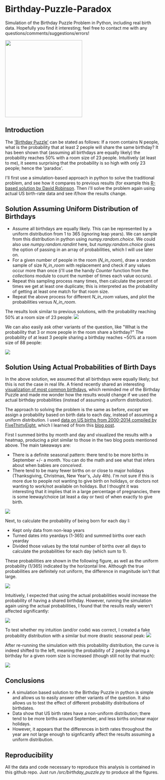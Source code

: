 # Birthday-Puzzle-Paradox
Simulation of the Birthday Puzzle Problem in Python, including real birth data. Hopefully you find it interesting; feel free to contact me with any questions/comments/suggestions/errors!

<img src="images/cake.jpg" width="250" height="250" />

## Introduction
The ['Birthday Puzzle'](https://en.wikipedia.org/wiki/Birthday_problem) can be stated as follows: If a room contains N people, what is the probability that at least 2 people will share the same birthday? It has been shown that (assuming all birthdays are equally likely) the probability reaches 50% with a room size of 23 people. Intuitively (at least to me), it seems surprising that the probability is so high with only 23 people; hence the 'paradox'. 

I'll first use a simulation-based approach in python to solve the traditional problem, and see how it compares to previous results (for example this [R-based solution by David Robinson](http://varianceexplained.org/r/birthday-problem/). Then i'll solve the problem again using actual US birth-rate data and see if/how the results change.


## Solution Assuming Uniform Distribution of Birthdays
- Assume all birthdays are equally likely. This can be represented by a uniform distribution from 1 to 365 (ignoring leap years). We can sample from this distribution in python using *numpy.random.choice*. We could also use *numpy.random.randint* here, but *numpy.random.choice* gives the option of passing in an array of probabilities, which I will use later on.
- For a given number of people in the room (*N_in_room*), draw a random sample of size *N_in_room* with replacement and check if any values occur more than once (i'll use the handy *Counter* function from the *collections* module to count the number of times each value occurs).
- Repeat this sampling process many times, then calculate the percent of times we get at least one duplicate; this is interpreted as the probability of getting at least one match for that room size.
- Repeat the above process for different *N_in_room* values, and plot the probabilities versus *N_in_room*.

The results look similar to previous solutions, with the probability reaching 50% at a room size of 23 people:
![](images/p_gte2_vs_N_uniform.png)

We can also easily ask other variants of the question, like "What is the probability that 3 or more people in the room share a birthday?" The probability of at least 3 people sharing a birthday reaches ~50% at a room size of 88 people:

![](images/p_gte2_gte3_vs_N_uniform.png)


## Solution Using Actual Probabilities of Birth Days

In the above solution, we assumed that all birthdays were equally likely; but this is not the case in real life. A friend recently shared an interesting [visualization of most common birthdays](http://www.vizwiz.com/2012/05/how-common-is-your-birthday-find-out.html), which reminded me of the Birthday Puzzle and made me wonder how the results would change if we used the actual birthday probabilities (instead of assuming a uniform distribution). 

The approach to solving the problem is the same as before, _except_ we assign a probability based on birth data to each day, instead of assuming a uniform distribution. I used [data on US births from 2000-2014 compiled by FiveThirtyEight](https://github.com/fivethirtyeight/data/tree/master/births), which I learned of from this [blog post](http://thedailyviz.com/2016/09/17/how-common-is-your-birthday-dailyviz/). 

First I summed births by month and day and visualized the results with a heatmap, producing a plot similar to those in the two blog posts mentioned above. The main takeaways are:
- There is a definite seasonal pattern: there tend to be more births in September +/- a month. You can do the math and see what that infers about when babies are _conceived_.
- There tend to be many fewer births on or close to major holidays (Thanksgiving, Christmas, New Year's, July 4th). I'm not sure if this is more due to people not wanting to give birth on holidays, or doctors not wanting to work/not available on holidays. But I thought it was interesting that it implies that in a large percentage of pregnancies, there is some leeway/choice (at least a day or two) of when exactly to give birth.

![](images/births_heatmap.png)


Next, to calculate the probability of being born for each day I:

- Kept only data from non-leap years
- Turned dates into yeardays (1-365) and summed births over each yearday
- Divided those values by the total number of births over all days to calculate the probabilities for each day (which sum to 1). 

These probabilities are shown in the following figure, as well as the uniform probability (1/365) indicated by the horizontal line. Although the true probabilities are definitely not uniform, the difference in magnitude isn't that large.

![](images/birth_prob_vs_yday.png)

Intuitively, I expected that using the actual probabilities would increase the probability of having a shared birthday. However, running the simulation again using the actual probabilities, I found that the results really weren't affected significantly: 

![](images/p_gte2_vs_N_uniform_actual.png)

To test whether my intuition (and/or code) was correct, I created a fake probability distribution with a similar but more drastic seasonal peak:
![](images/fake_birth_prob_vs_yday.png)

After re-running the simulation with this probability distribution, the curve is indeed shifted to the left, meaning the probability of 2 people sharing a birthday for a given room size is increased (though still not by that much):

![](images/p_gte2_vs_N_uniform_fakeprobs.png)


## Conclusions
- A simulation based solution to the Birthday Puzzle in python is simple and allows us to easily answer other variants of the question. It also allows us to test the effect of different probability distributions of birthdates.
- Data show that US birth rates have a non-uniform distribution; there tend to be more births around September, and less births on/near major holidays.
- However, it appears that the differences in birth rates throughout the year are not large enough to signficantly affect the results assuming a uniform distribution.

## Reproducibility

All the data and code necessary to reproduce this analysis is contained in this github repo. Just run */src/birthday_puzzle.py* to produce all the figures.

